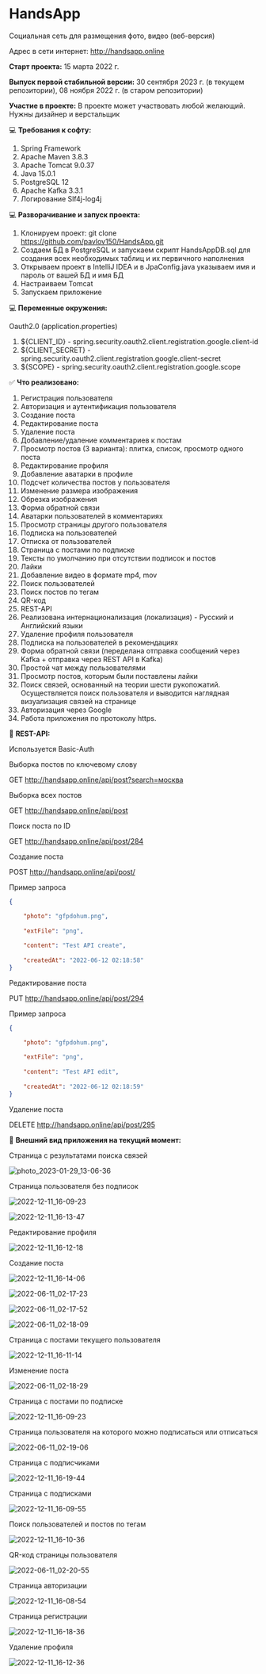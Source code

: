 # HandsApp
Социальная сеть для размещения фото, видео (веб-версия)

Адрес в сети интернет: http://handsapp.online

**Старт проекта:** 15 марта 2022 г.

**Выпуск первой стабильной версии:** 30 сентября 2023 г. (в текущем репозитории), 08 ноября 2022 г. (в старом репозитории)

**Участие в проекте:**
В проекте может участвовать любой желающий. Нужны дизайнер и верстальщик

:computer: **Требования к софту:**
1. Spring Framework
2. Apache Maven 3.8.3
3. Apache Tomcat 9.0.37
4. Java 15.0.1
5. PostgreSQL 12
6. Apache Kafka 3.3.1
7. Логирование Slf4j-log4j

:computer: **Разворачивание и запуск проекта:**
1. Клонируем проект: git clone https://github.com/pavlov150/HandsApp.git
2. Создаем БД в PostgreSQL и запускаем скрипт HandsAppDB.sql для создания всех необходимых таблиц и их первичного наполнения
3. Открываем проект в IntelliJ IDEA и в JpaConfig.java указываем имя и пароль от вашей БД и имя БД
4. Настраиваем Tomcat
5. Запускаем приложение

:computer: **Переменные окружения:**

Oauth2.0 (application.properties)
1. ${CLIENT_ID} - spring.security.oauth2.client.registration.google.client-id
2. ${CLIENT_SECRET} - spring.security.oauth2.client.registration.google.client-secret
3. ${SCOPE} - spring.security.oauth2.client.registration.google.scope

:white_check_mark: **Что реализовано:**
1. Регистрация пользователя
2. Авторизация и аутентификация пользователя
3. Создание поста
4. Редактирование поста
5. Удаление поста
6. Добавление/удаление комментариев к постам
7. Просмотр постов (3 варианта): плитка, список, просмотр одного поста
8. Редактирование профиля
9. Добавление аватарки в профиле
10. Подсчет количества постов у пользователя
11. Изменение размера изображения
12. Обрезка изображения
13. Форма обратной связи
14. Аватарки пользователей в комментариях
15. Просмотр страницы другого пользователя
16. Подписка на пользователей
17. Отписка от пользователей
18. Страница с постами по подписке
19. Тексты по умолчанию при отсутствии подписок и постов
20. Лайки
21. Добавление видео в формате mp4, mov
22. Поиск пользователей
23. Поиск постов по тегам
24. QR-код
25. REST-API
26. Реализована интернационализация (локализация) - Русский и Английский языки
27. Удаление профиля пользователя
28. Подписка на пользователей в рекомендациях
29. Форма обратной связи (переделана отправка сообщений через Kafka + отправка через REST API в Kafka)
30. Простой чат между пользователями
31. Просмотр постов, которым были поставлены лайки
32. Поиск связей, основанный на теории шести рукопожатий. Осуществляется поиск пользователя и выводится наглядная визуализация связей на странице
33. Авторизация через Google
34. Работа приложения по протоколу https.

:abcd: **REST-API:**

Используется Basic-Auth

Выборка постов по ключевому слову

GET http://handsapp.online/api/post?search=москва


Выборка всех постов

GET http://handsapp.online/api/post


Поиск поста по ID

GET http://handsapp.online/api/post/284


Создание поста

POST http://handsapp.online/api/post/

Пример запроса

```json
{

    "photo": "gfpdohum.png",
    
    "extFile": "png",
    
    "content": "Test API create",
    
    "createdAt": "2022-06-12 02:18:58"
}
```

Редактирование поста

PUT http://handsapp.online/api/post/294

Пример запроса

```json
{

    "photo": "gfpdohum.png",
    
    "extFile": "png",
    
    "content": "Test API edit",
    
    "createdAt": "2022-06-12 02:18:59"
}
```

Удаление поста

DELETE http://handsapp.online/api/post/295


:iphone: **Внешний вид приложения на текущий момент:**

Страница c результатами поиска связей

![photo_2023-01-29_13-06-36](https://user-images.githubusercontent.com/15989675/224484659-9fd00c35-0e5f-4882-b5b9-7be9bc7aa1de.jpg)

Страница пользователя без подписок

![2022-12-11_16-09-23](https://user-images.githubusercontent.com/15989675/206905853-dcd85916-4795-4070-8738-f49a0cb8144f.jpg)

![2022-12-11_16-13-47](https://user-images.githubusercontent.com/15989675/206905867-8f90f421-6bc6-4792-96fd-b0034deec64c.jpg)

Редактирование профиля

![2022-12-11_16-12-18](https://user-images.githubusercontent.com/15989675/206905873-f514dc47-253a-454b-9599-fd446d311a8e.jpg)

Создание поста

![2022-12-11_16-14-06](https://user-images.githubusercontent.com/15989675/206905885-ffe85b44-8787-46ce-9838-bfff98a3ad6e.jpg)

![2022-06-11_02-17-23](https://user-images.githubusercontent.com/15989675/173162100-e1d511b5-d6eb-46e4-a581-c821376ea52c.jpg)

![2022-06-11_02-17-52](https://user-images.githubusercontent.com/15989675/173162104-92728f23-4513-44bf-820a-aa80d1ba76ab.jpg)

![2022-06-11_02-18-09](https://user-images.githubusercontent.com/15989675/173162139-71dc521b-af7b-4e61-ad51-15b13dd21d26.jpg)

Страница с постами текущего пользователя

![2022-12-11_16-11-14](https://user-images.githubusercontent.com/15989675/206905905-f1f8a51f-8c6d-4c6b-9b44-66336cf63700.jpg)

Изменение поста

![2022-06-11_02-18-29](https://user-images.githubusercontent.com/15989675/173162194-d93f375d-b7b9-41f9-aa32-1e3cb000c1ba.jpg)

Страница с постами по подписке

![2022-12-11_16-09-23](https://user-images.githubusercontent.com/15989675/206905928-7cb3ed88-a8fc-4ac8-a67c-8ed057b3431c.jpg)

Страница пользователя на которого можно подписаться или отписаться

![2022-06-11_02-19-06](https://user-images.githubusercontent.com/15989675/173162299-cf8b966c-f69a-47ad-be12-d0912da7ee66.jpg)

Страница с подписчиками

![2022-12-11_16-19-44](https://user-images.githubusercontent.com/15989675/206906063-94b7bfbc-e142-495d-a1dd-eaa4fb47716e.jpg)

Страница с подписками

![2022-12-11_16-09-55](https://user-images.githubusercontent.com/15989675/206906031-75b605de-0004-4904-b7ed-dd7dd2792818.jpg)

Поиск пользователей и постов по тегам

![2022-12-11_16-10-36](https://user-images.githubusercontent.com/15989675/206905966-ab7f90a1-f2ad-4189-b85c-9910fb08f8e7.jpg)

QR-код страницы пользователя

![2022-06-11_02-20-55](https://user-images.githubusercontent.com/15989675/173162398-5de577e3-aef2-413e-9548-57ea1e6b943f.jpg)

Страница авторизации

![2022-12-11_16-08-54](https://user-images.githubusercontent.com/15989675/206905990-7460c7a7-1508-4504-9248-cb779fba9149.jpg)

Страница регистрации

![2022-12-11_16-18-36](https://user-images.githubusercontent.com/15989675/206906008-748b61e3-5c4f-46ac-9309-cc375f70d205.jpg)

Удаление профиля

![2022-12-11_16-12-36](https://user-images.githubusercontent.com/15989675/206906100-d49f3e03-48b1-49a6-9295-ec584d1de4c9.jpg)
